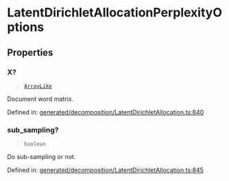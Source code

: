 # LatentDirichletAllocationPerplexityOptions

## Properties

### X?

> [`ArrayLike`](../types/ArrayLike.md)

Document word matrix.

Defined in:  [generated/decomposition/LatentDirichletAllocation.ts:840](https://github.com/transitive-bullshit/scikit-learn-ts/blob/122b3c0/packages/sklearn/src/generated/decomposition/LatentDirichletAllocation.ts#L840)

### sub\_sampling?

> `boolean`

Do sub-sampling or not.

Defined in:  [generated/decomposition/LatentDirichletAllocation.ts:845](https://github.com/transitive-bullshit/scikit-learn-ts/blob/122b3c0/packages/sklearn/src/generated/decomposition/LatentDirichletAllocation.ts#L845)
